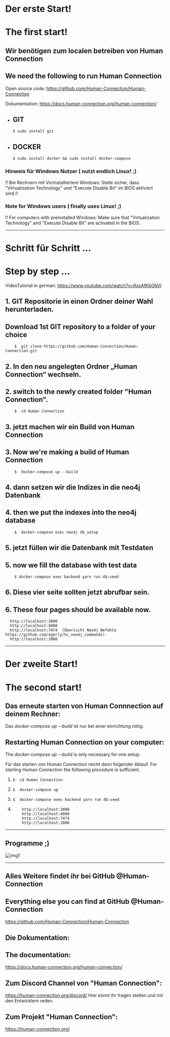 # Der erste Start!
# The first start!


## Wir benötigen zum localen betreiben von Human Connection  
## We need the following to run Human Connection  
Open source code: https://github.com/Human-Connection/Human-Connection

Dokumentation: https://docs.human-connection.org/human-connection/

- ## GIT                         

      $ sudo install git

- ## DOCKER               
       
      $ sudo install docker && sudo install docker-compose

### Hinweis für Windows Nutzer ( nutzt endlich Linux! ;)
!! Bei Rechnern mit Vorinstalliertem Windows: Stelle sicher, dass "Virtualization Technology" und "Execute Disable Bit" im BIOS aktiviert sind.!!

### Note for Windows users ( finally uses Linux! ;)
!! For computers with preinstalled Windows: Make sure that "Virtualization Technology" and "Execute Disable Bit" are activated in the BIOS.
___

# Schritt für Schritt ... 
# Step by step ... 
VideoTutorial in german: https://www.youtube.com/watch?v=RxsAfKbObVI

## 1.  GIT Repositorie in einen Ordner deiner Wahl herunterladen.
## Download 1st GIT repository to a folder of your choice

        $  git clone https://github.com/Human-Connection/Human-Connection.git
 
## 2.  In den neu angelegten Ordner „Human Connection“ wechseln.
## 2. switch to the newly created folder "Human Connection".

        $  cd Human Connection

## 3.   jetzt machen wir ein Build von Human Connection
## 3. Now we're making a build of Human Connection
        
        $  docker-compose up --build

## 4.  dann setzen wir die Indizes in die neo4j Datenbank
## 4. then we put the indexes into the neo4j database

        $  docker-compose exec neo4j db_setup

## 5.   jetzt füllen wir die Datenbank mit Testdaten
## 5. now we fill the database with test data

        $ docker-compose exec backend yarn run db:seed



## 6. Diese vier seite sollten jetzt abrufbar sein.
## 6. These four pages should be available now.

      http://localhost:3000
      http://localhost:4000
      http://localhost:7474  (Übersicht Neo4j Befehle https://github.com/ogerly/hc_neo4j_commands)
      http://localhost:1080


 ___
 
 # Der zweite Start!
  # The second start!
 
## Das erneute starten von Human Connnection auf deinem Rechner: 
Das _docker-compose up --build_ ist nur bei einer einrichtung nötig. 
## Restarting Human Connection on your computer: 
The _docker-compose up --build_ is only necessary for one setup. 


Für das starten von Human Connection reicht dann folgender Ablauf. 
For starting Human Connection the following procedure is sufficient. 

 1.     $  cd Human Connection


 1.     $  docker-compose up
 
 
 
 1.     $  docker-compose exec backend yarn run db:seed
 
 1.     
            http://localhost:3000
            http://localhost:4000
            http://localhost:7474
            http://localhost:1080

 
  ___
 
 
 
 ## Programme ;) 
  ![img1](https://user-images.githubusercontent.com/1324583/64679177-74f83400-d47b-11e9-8f15-8477a3f82ee6.png)


 ___
 
 

## Alles Weitere findet ihr bei GitHub @Human-Connection
## Everything else you can find at GitHub @Human-Connection
https://github.com/Human-Connection/Human-Connection


## Die Dokumentation:
## The documentation:
https://docs.human-connection.org/human-connection/


## Zum Discord Channel von "Human Connection":
https://human-connection.org/discord/
Hier könnt ihr fragen stellen und mit den Entwicklern reden. 



## Zum Projekt "Human Connection":
https://human-connection.org/

